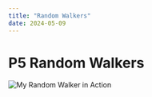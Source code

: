```yaml
---
title: "Random Walkers"
date: 2024-05-09
---
```


# P5 Random Walkers

![My Random Walker in Action](/My-coding-blog/images/random-walker.png)
